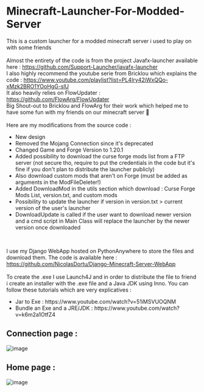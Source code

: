 # Minecraft-Launcher-For-Modded-Server
This is a custom launcher for a modded minecraft server i used to play on with some friends <br><br>
Almost the entirety of the code is from the project Javafx-launcher available here : https://github.com/Support-Launcher/javafx-launcher <br>
I also highly recommend the youtube serie from Bricklou which explains the code : https://www.youtube.com/playlist?list=PL4Iry42iWxQQo-xMzk2BRO1YOoHgG-slU <br>
It also heavily relies on FlowUpdater : https://github.com/FlowArg/FlowUpdater <br>
Big Shout-out to Bricklou and FlowArg for their work which helped me to have some fun with my friends on our minecraft server 🙌 <br><br>
Here are my modifications from the source code : <br>
<ul>
  <li>New design</li>
  <li>Removed the Mojang Connection since it's deprecated</li>
  <li>Changed Game and Forge Version to 1.20.1</li>
  <li>Added possibility to download the curse forge mods list from a FTP server (not secure tho, require to put the credentials in the code but it's fine if you don't plan to distribute the launcher publicly)</li>
  <li>Also download custom mods that aren't on Forge (must be added as arguments in the ModFileDeleter!)</li>
  <li>Added DownloadMod in the utils section which download : Curse Forge Mods List, version.txt, and custom mods </li>
  <li>Possibility to update the launcher if version in version.txt > current version of the user's launcher</li>
  <li>DownloadUpdate is called if the user want to download newer version and a cmd script in Main Class will replace the launcher by the newer version once downloaded</li>
</ul><br>

I use my Django WebApp hosted on PythonAnywhere to store the files and download them. The code is available here : https://github.com/NicolasDortu/Django-Minecraft-Server-WebApp <br><br>
To create the .exe I use Launch4J and in order to distribute the file to friend i create an installer with the .exe file and a Java JDK using Inno. You can follow these tutorials which are very explicatives : <br>
<ul>
  <li>Jar to Exe : https://www.youtube.com/watch?v=51iMSVUOQNM</li>
  <li>Bundle an Exe and a JRE/JDK : https://www.youtube.com/watch?v=k6m2a1OtfZ4 </li>
</ul>

## Connection page :
![image](https://github.com/NicolasDortu/Minecraft-Launcher-For-Modded-Server/assets/126513916/14fbd130-4894-409d-88d4-0d30dff906e3)


## Home page :
![image](https://github.com/NicolasDortu/Minecraft-Launcher-For-Modded-Server/assets/126513916/fc6bec10-41a5-41db-a54b-09fdec5c0b96)
